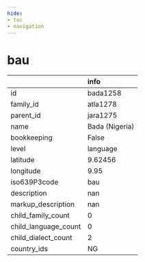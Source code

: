 ```yaml
---
hide:
- toc
- navigation
---
```

# bau
|                      | info           |
|:---------------------|:---------------|
| id                   | bada1258       |
| family_id            | atla1278       |
| parent_id            | jara1275       |
| name                 | Bada (Nigeria) |
| bookkeeping          | False          |
| level                | language       |
| latitude             | 9.62456        |
| longitude            | 9.95           |
| iso639P3code         | bau            |
| description          | nan            |
| markup_description   | nan            |
| child_family_count   | 0              |
| child_language_count | 0              |
| child_dialect_count  | 2              |
| country_ids          | NG             |